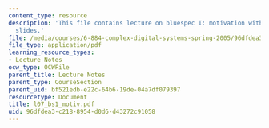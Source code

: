 ```yaml
---
content_type: resource
description: 'This file contains lecture on bluespec I: motivation with the help of
  slides.'
file: /media/courses/6-884-complex-digital-systems-spring-2005/96dfdea3c2188954d0d6d43272c91058_l07_bs1_motiv.pdf
file_type: application/pdf
learning_resource_types:
- Lecture Notes
ocw_type: OCWFile
parent_title: Lecture Notes
parent_type: CourseSection
parent_uid: bf521edb-e22c-64b6-19de-04a7df079397
resourcetype: Document
title: l07_bs1_motiv.pdf
uid: 96dfdea3-c218-8954-d0d6-d43272c91058
---
```

